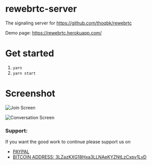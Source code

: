 # rewebrtc-server

The signaling server for https://github.com/thoqbk/rewebrtc

Demo page: https://rewebrtc.herokuapp.com/

# Get started

1. `yarn`
2. `yarn start`

# Screenshot

![Join Screen](https://github.com/thoqbk/rewebrtc-server/blob/master/image/join.png)

![Conversation Screen](https://github.com/thoqbk/rewebrtc-server/blob/master/image/conversation.png)

### Support:

If you want the good work to continue please support us on

* [PAYPAL](https://www.paypal.me/ishandutta2007)
* [BITCOIN ADDRESS: 3LZazKXG18Hxa3LLNAeKYZNtLzCxpv1LyD](https://www.coinbase.com/join/5a8e4a045b02c403bc3a9c0c)
